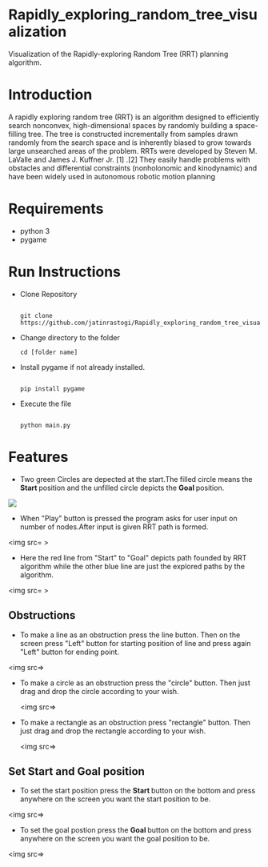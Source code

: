 # Rapidly_exploring_random_tree_visualization
Visualization of the Rapidly-exploring Random Tree (RRT) planning algorithm.

# Introduction
  A rapidly exploring random tree (RRT) is an algorithm designed to efficiently search nonconvex, high-dimensional spaces by randomly building a space-filling tree. The tree is constructed incrementally from samples drawn randomly from the search space and is inherently biased to grow towards large unsearched areas of the problem. RRTs were developed by Steven M. LaValle and James J. Kuffner Jr. [1] .[2] They easily handle problems with obstacles and differential constraints (nonholonomic and kinodynamic) and have been widely used in autonomous robotic motion planning
  
  # Requirements
  - python 3
  - pygame
  
  
 # Run Instructions
 
   - Clone Repository
      ```
    
      git clone https://github.com/jatinrastogi/Rapidly_exploring_random_tree_visualization.git
      
      ```
    
   - Change directory to the folder
      ```
      cd [folder name]
      
      ```
   
   - Install pygame if not already installed.
      ```
   
      pip install pygame
      
      ```
   
    
   -  Execute the file
      ```
      
      python main.py
      
      ```
      
      
      
   # Features
   
   - Two green Circles are depected at the start.The filled circle means the <b> Start </b> position and the unfilled circle depicts the <b> Goal </b> 
    position.
    
   <img src="images/start.jpg">
   
   
   - When "Play" button is pressed the program asks for user input on number of nodes.After input is given RRT path is formed.

   <img src=  >
   
   - Here the red line from "Start" to "Goal" depicts path founded by RRT algorithm while the other blue line are just the explored paths by the algorithm.

   <img src= >
   
   ## Obstructions
    
   - To make a line as an obstruction press the line button. Then on the screen press "Left" button for starting position of line and press again "Left" button for ending point.
    
   <img src=>
   
  - To make a circle as an obstruction press the "circle" button. Then just drag and drop the circle according to your wish.


    <img src=>
    
  - To make a rectangle as an obstruction press "rectangle" button. Then just drag and drop the rectangle according to your wish.
  
    <img src=>
    
 
  ## Set Start and Goal position
  
   - To set the start position press the <b> Start </b> button on the bottom and press anywhere on the screen you want the start position to be.

   <img src=>
   
   - To set the goal postion press the <b> Goal </b> button on the bottom and press anywhere on the screen you want the goal position to be.


   <img src=>
   

